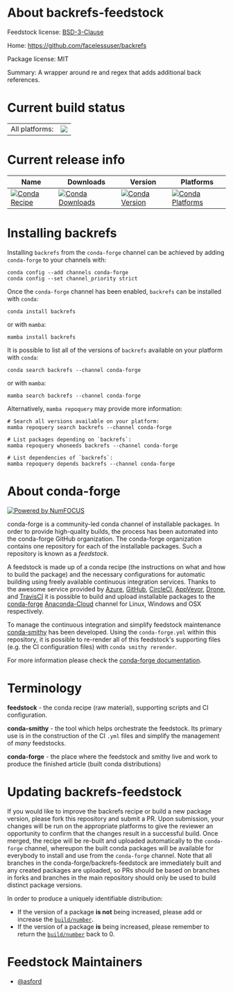 About backrefs-feedstock
========================

Feedstock license: [BSD-3-Clause](https://github.com/conda-forge/backrefs-feedstock/blob/main/LICENSE.txt)

Home: https://github.com/facelessuser/backrefs

Package license: MIT

Summary: A wrapper around re and regex that adds additional back references.

Current build status
====================


<table><tr><td>All platforms:</td>
    <td>
      <a href="https://dev.azure.com/conda-forge/feedstock-builds/_build/latest?definitionId=11468&branchName=main">
        <img src="https://dev.azure.com/conda-forge/feedstock-builds/_apis/build/status/backrefs-feedstock?branchName=main">
      </a>
    </td>
  </tr>
</table>

Current release info
====================

| Name | Downloads | Version | Platforms |
| --- | --- | --- | --- |
| [![Conda Recipe](https://img.shields.io/badge/recipe-backrefs-green.svg)](https://anaconda.org/conda-forge/backrefs) | [![Conda Downloads](https://img.shields.io/conda/dn/conda-forge/backrefs.svg)](https://anaconda.org/conda-forge/backrefs) | [![Conda Version](https://img.shields.io/conda/vn/conda-forge/backrefs.svg)](https://anaconda.org/conda-forge/backrefs) | [![Conda Platforms](https://img.shields.io/conda/pn/conda-forge/backrefs.svg)](https://anaconda.org/conda-forge/backrefs) |

Installing backrefs
===================

Installing `backrefs` from the `conda-forge` channel can be achieved by adding `conda-forge` to your channels with:

```
conda config --add channels conda-forge
conda config --set channel_priority strict
```

Once the `conda-forge` channel has been enabled, `backrefs` can be installed with `conda`:

```
conda install backrefs
```

or with `mamba`:

```
mamba install backrefs
```

It is possible to list all of the versions of `backrefs` available on your platform with `conda`:

```
conda search backrefs --channel conda-forge
```

or with `mamba`:

```
mamba search backrefs --channel conda-forge
```

Alternatively, `mamba repoquery` may provide more information:

```
# Search all versions available on your platform:
mamba repoquery search backrefs --channel conda-forge

# List packages depending on `backrefs`:
mamba repoquery whoneeds backrefs --channel conda-forge

# List dependencies of `backrefs`:
mamba repoquery depends backrefs --channel conda-forge
```


About conda-forge
=================

[![Powered by
NumFOCUS](https://img.shields.io/badge/powered%20by-NumFOCUS-orange.svg?style=flat&colorA=E1523D&colorB=007D8A)](https://numfocus.org)

conda-forge is a community-led conda channel of installable packages.
In order to provide high-quality builds, the process has been automated into the
conda-forge GitHub organization. The conda-forge organization contains one repository
for each of the installable packages. Such a repository is known as a *feedstock*.

A feedstock is made up of a conda recipe (the instructions on what and how to build
the package) and the necessary configurations for automatic building using freely
available continuous integration services. Thanks to the awesome service provided by
[Azure](https://azure.microsoft.com/en-us/services/devops/), [GitHub](https://github.com/),
[CircleCI](https://circleci.com/), [AppVeyor](https://www.appveyor.com/),
[Drone](https://cloud.drone.io/welcome), and [TravisCI](https://travis-ci.com/)
it is possible to build and upload installable packages to the
[conda-forge](https://anaconda.org/conda-forge) [Anaconda-Cloud](https://anaconda.org/)
channel for Linux, Windows and OSX respectively.

To manage the continuous integration and simplify feedstock maintenance
[conda-smithy](https://github.com/conda-forge/conda-smithy) has been developed.
Using the ``conda-forge.yml`` within this repository, it is possible to re-render all of
this feedstock's supporting files (e.g. the CI configuration files) with ``conda smithy rerender``.

For more information please check the [conda-forge documentation](https://conda-forge.org/docs/).

Terminology
===========

**feedstock** - the conda recipe (raw material), supporting scripts and CI configuration.

**conda-smithy** - the tool which helps orchestrate the feedstock.
                   Its primary use is in the construction of the CI ``.yml`` files
                   and simplify the management of *many* feedstocks.

**conda-forge** - the place where the feedstock and smithy live and work to
                  produce the finished article (built conda distributions)


Updating backrefs-feedstock
===========================

If you would like to improve the backrefs recipe or build a new
package version, please fork this repository and submit a PR. Upon submission,
your changes will be run on the appropriate platforms to give the reviewer an
opportunity to confirm that the changes result in a successful build. Once
merged, the recipe will be re-built and uploaded automatically to the
`conda-forge` channel, whereupon the built conda packages will be available for
everybody to install and use from the `conda-forge` channel.
Note that all branches in the conda-forge/backrefs-feedstock are
immediately built and any created packages are uploaded, so PRs should be based
on branches in forks and branches in the main repository should only be used to
build distinct package versions.

In order to produce a uniquely identifiable distribution:
 * If the version of a package **is not** being increased, please add or increase
   the [``build/number``](https://docs.conda.io/projects/conda-build/en/latest/resources/define-metadata.html#build-number-and-string).
 * If the version of a package **is** being increased, please remember to return
   the [``build/number``](https://docs.conda.io/projects/conda-build/en/latest/resources/define-metadata.html#build-number-and-string)
   back to 0.

Feedstock Maintainers
=====================

* [@asford](https://github.com/asford/)

